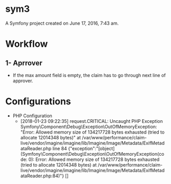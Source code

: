 sym3
====

A Symfony project created on June 17, 2016, 7:43 am.

Workflow
===
1- Aprrover
---
- If the max amount field is empty, the claim has to go through next line of approver.

Configurations
===
- PHP Configuration
    - [2018-01-23 09:22:35] request.CRITICAL: Uncaught PHP Exception Symfony\Component\Debug\Exception\OutOfMemoryException: "Error: Allowed memory size of 134217728 bytes exhausted (tried to allocate 12014348 bytes)" at /var/www/performance/claim-live/vendor/imagine/imagine/lib/Imagine/Image/Metadata/ExifMetadataReader.php line 84 {"exception":"[object] (Symfony\\Component\\Debug\\Exception\\OutOfMemoryException(code: 0): Error: Allowed memory size of 134217728 bytes exhausted (tried to allocate 12014348 bytes) at /var/www/performance/claim-live/vendor/imagine/imagine/lib/Imagine/Image/Metadata/ExifMetadataReader.php:84)"} []

